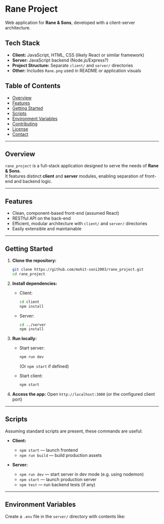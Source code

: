 # Rane Project

Web application for **Rane & Sons**, developed with a client-server architecture.

## Tech Stack

- **Client:** JavaScript, HTML, CSS (likely React or similar framework)
- **Server:** JavaScript backend (Node.js/Express?)
- **Project Structure:** Separate `client/` and `server/` directories
- **Other:** Includes `Rane.png` used in README or application visuals

## Table of Contents

- [Overview](#overview)  
- [Features](#features)  
- [Getting Started](#getting-started)  
- [Scripts](#scripts)  
- [Environment Variables](#environment-variables)  
- [Contributing](#contributing)  
- [License](#license)  
- [Contact](#contact)

---

## Overview

`rane_project` is a full-stack application designed to serve the needs of **Rane & Sons**.  
It features distinct **client** and **server** modules, enabling separation of front-end and backend logic.

---

## Features

- Clean, component-based front-end (assumed React)
- RESTful API on the back-end
- Efficient, modular architecture with `client/` and `server/` directories
- Easily extensible and maintainable

---

## Getting Started

1. **Clone the repository:**
    ```bash
    git clone https://github.com/mohit-soni2003/rane_project.git
    cd rane_project
    ```

2. **Install dependencies:**

   - Client:
     ```bash
     cd client
     npm install
     ```
   - Server:
     ```bash
     cd ../server
     npm install
     ```

3. **Run locally:**

   - Start server:
     ```bash
     npm run dev
     ```
     (Or `npm start` if defined)

   - Start client:
     ```bash
     npm start
     ```

4. **Access the app:**
   Open `http://localhost:3000` (or the configured client port)

---

## Scripts

Assuming standard scripts are present, these commands are useful:

- **Client:**
  - `npm start` — launch frontend
  - `npm run build` — build production assets

- **Server:**
  - `npm run dev` — start server in dev mode (e.g. using nodemon)
  - `npm start` — launch production server
  - `npm test` — run backend tests (if any)

---

## Environment Variables

Create a `.env` file in the `server/` directory with contents like:

